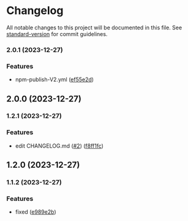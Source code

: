 # Changelog

All notable changes to this project will be documented in this file. See [standard-version](https://github.com/conventional-changelog/standard-version) for commit guidelines.

### 2.0.1 (2023-12-27)


### Features

* npm-publish-V2.yml ([ef55e2d](https://github.com/core-ds/test/commit/ef55e2d21749e27959192782f4f3b18de71bda65))

## 2.0.0 (2023-12-27)

### 1.2.1 (2023-12-27)


### Features

* edit CHANGELOG.md ([#2](https://github.com/core-ds/test/issues/2)) ([f8ff1fc](https://github.com/core-ds/test/commit/f8ff1fcf860af54ea039bf775c46db694c023ace))

## 1.2.0 (2023-12-27)

### 1.1.2 (2023-12-27)

### Features

* fixed ([e989e2b](https://github.com/core-ds/test/commit/e989e2b57488120da405ce951978dd6f177380cb))
